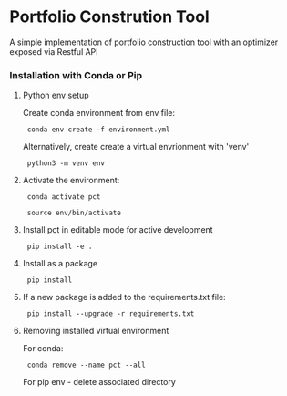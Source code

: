 # Portfolio Constrution Tool

A simple implementation of portfolio construction tool with an optimizer exposed via Restful API


### Installation with Conda or Pip

1. Python env setup

   Create conda environment from env file:

        conda env create -f environment.yml

    Alternatively, create create a virtual envrionment with 'venv'

        python3 -m venv env
        

2. Activate the environment:

        conda activate pct

        source env/bin/activate


3. Install pct in editable mode for active development

        pip install -e .

4. Install as a package

        pip install

5. If a new package is added to the requirements.txt file:
   

        pip install --upgrade -r requirements.txt

6. Removing installed virtual environment

    For conda:

        conda remove --name pct --all

    For pip env - delete associated directory


